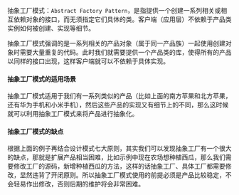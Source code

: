 抽象工厂模式：`Abstract Factory Pattern`，是指提供一个创建一系列相关或相互依赖对象的接口，而无须指定它们具体的类。客户端（应用层）不依赖于产品类实例如何被创建、实现等细节。

抽象工厂模式强调的是一系列相关的产品对象（属于同一产品族）一起使用创建对象时需要大量重复的代码。此时我们就需要提供一个产品类的库，使得所有的产品以同样的接口出现，这样客户端就可以不依赖于具体实现。



#### 抽象工厂模式的适用场景

抽象工厂模式适用于我们有一系列类似的产品（比如上面的南方苹果和北方苹果，还有华为手机和小米手机），然后这些产品的实现又有细节上的不同，那么这时候就可以利用抽象工厂模式来将产品进行抽象化。

#### 抽象工厂模式的缺点

根据上面的例子再结合设计模式七大原则，其实我们可以发现抽象工厂有一个很大的缺点，那就是扩展产品相当困难，比如示例中现在农场想种植西瓜，那么我们需要修改工厂的源码，新增种植西瓜的方法，这样的话抽象工厂、具体工厂都需要修改，显然违背了开闭原则。所以抽象工厂模式使用的前提必须是产品比较稳定，不会轻易作出修改，否则后期的维护将会非常困难。